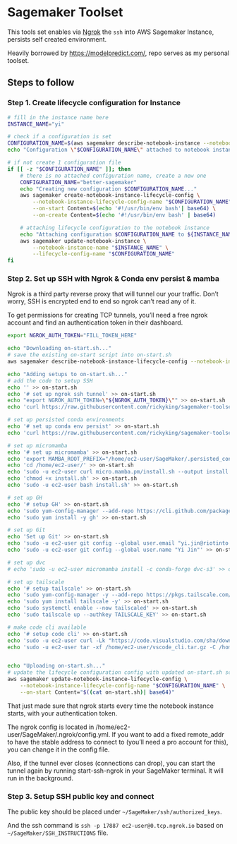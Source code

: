 # Sagemaker Toolset 

This tools set enables via [Ngrok](https://dashboard.ngrok.com/get-started/setup) the `ssh` into AWS Sagemaker Instance, persists self created environment.

Heavily borrowed by https://modelpredict.com/, repo serves as my personal toolset.

## Steps to follow

### Step 1. Create lifecycle configuration for Instance

```bash
# fill in the instance name here
INSTANCE_NAME="yi"

# check if a configuration is set
CONFIGURATION_NAME=$(aws sagemaker describe-notebook-instance --notebook-instance-name "${INSTANCE_NAME}" | jq -e '.NotebookInstanceLifecycleConfigName | select (.!=null)' | tr -d '"')
echo "Configuration \"$CONFIGURATION_NAME\" attached to notebook instance $INSTANCE_NAME"

# if not create 1 configuration file
if [[ -z "$CONFIGURATION_NAME" ]]; then
    # there is no attached configuration name, create a new one
    CONFIGURATION_NAME="better-sagemaker"
    echo "Creating new configuration $CONFIGURATION_NAME..."
    aws sagemaker create-notebook-instance-lifecycle-config \
        --notebook-instance-lifecycle-config-name "$CONFIGURATION_NAME" \
        --on-start Content=$(echo '#!/usr/bin/env bash'| base64) \
        --on-create Content=$(echo '#!/usr/bin/env bash' | base64)

    # attaching lifecycle configuration to the notebook instance
    echo "Attaching configuration $CONFIGURATION_NAME to ${INSTANCE_NAME}..."
    aws sagemaker update-notebook-instance \
        --notebook-instance-name "$INSTANCE_NAME" \
        --lifecycle-config-name "$CONFIGURATION_NAME"
fi
```

### Step 2. Set up SSH with Ngrok & Conda env persist & mamba

Ngrok is a third party reverse proxy that will tunnel our your traffic. Don’t worry, SSH is encrypted end to end so ngrok can’t read any of it.

To get permissions for creating TCP tunnels, you’ll need a free ngrok account and find an authentication token in their dashboard.

```bash
export NGROK_AUTH_TOKEN="FILL_TOKEN_HERE"

echo "Downloading on-start.sh..."
# save the existing on-start script into on-start.sh
aws sagemaker describe-notebook-instance-lifecycle-config --notebook-instance-lifecycle-config-name "$CONFIGURATION_NAME" | jq '.OnStart[0].Content'  | tr -d '"' | base64 --decode > on-start.sh

echo "Adding setups to on-start.sh..."
# add the code to setup SSH
echo '' >> on-start.sh
echo '# set up ngrok ssh tunnel' >> on-start.sh
echo "export NGROK_AUTH_TOKEN=\"${NGROK_AUTH_TOKEN}\"" >> on-start.sh
echo 'curl https://raw.githubusercontent.com/rickyking/sagemaker-toolset/main/ssh/on-start-ngrok.sh | bash' >> on-start.sh

# set up persisted conda environments
echo '# set up conda env persist' >> on-start.sh
echo 'curl https://raw.githubusercontent.com/rickyking/sagemaker-toolset/main/save-conda-env/on-start.sh | bash' >> on-start.sh

# set up micromamba
echo '# set up micromamba' >> on-start.sh
echo 'export MAMBA_ROOT_PREFIX="/home/ec2-user/SageMaker/.persisted_conda"' >> on-start.sh
echo 'cd /home/ec2-user/' >> on-start.sh
echo 'sudo -u ec2-user curl micro.mamba.pm/install.sh --output install.sh' >> on-start.sh
echo 'chmod +x install.sh' >> on-start.sh
echo 'sudo -u ec2-user bash install.sh' >> on-start.sh

# set up GH
echo '# setup GH' >> on-start.sh
echo 'sudo yum-config-manager --add-repo https://cli.github.com/packages/rpm/gh-cli.repo' >> on-start.sh
echo 'sudo yum install -y gh' >> on-start.sh

# set up Git
echo 'Set up Git' >> on-start.sh
echo 'sudo -u ec2-user git config --global user.email "yi.jin@riotinto.com"' >> on-start.sh
echo 'sudo -u ec2-user git config --global user.name "Yi Jin"' >> on-start.sh

# set up dvc
# echo 'sudo -u ec2-user micromamba install -c conda-forge dvc-s3' >> on-start.sh

# set up tailscale
echo '# setup tailscale' >> on-start.sh
echo 'sudo yum-config-manager -y --add-repo https://pkgs.tailscale.com/stable/amazon-linux/2/tailscale.repo' >> on-start.sh
echo 'sudo yum install tailscale -y' >> on-start.sh
echo 'sudo systemctl enable --now tailscaled' >> on-start.sh
echo 'sudo tailscale up --authkey TAILSCALE_KEY' >> on-start.sh

# make code cli available
echo '# setup code cli' >> on-start.sh
echo 'sudo -u ec2-user curl -Lk "https://code.visualstudio.com/sha/download?build=stable&os=cli-alpine-x64" --output /home/ec2-user/vscode_cli.tar.gz' >> on-start.sh
echo 'sudo -u ec2-user tar -xf /home/ec2-user/vscode_cli.tar.gz -C /home/ec2-user/' >> on-start.sh


echo "Uploading on-start.sh..."
# update the lifecycle configuration config with updated on-start.sh script
aws sagemaker update-notebook-instance-lifecycle-config \
    --notebook-instance-lifecycle-config-name "$CONFIGURATION_NAME" \
    --on-start Content="$((cat on-start.sh)| base64)"
```

That just made sure that ngrok starts every time the notebook instance starts, with your authentication token.

The ngrok config is located in /home/ec2-user/SageMaker/.ngrok/config.yml. If you want to add a fixed remote_addr to have the stable address to connect to (you’ll need a pro account for this), you can change it in the config file.

Also, if the tunnel ever closes (connections can drop), you can start the tunnel again by running start-ssh-ngrok in your SageMaker terminal. It will run in the background.

### Step 3. Setup SSH public key and connect

The public key should be placed under `~/SageMaker/ssh/authorized_keys`.

And the ssh command is `ssh -p 17887 ec2-user@0.tcp.ngrok.io` based on `~/SageMaker/SSH_INSTRUCTIONS` file.